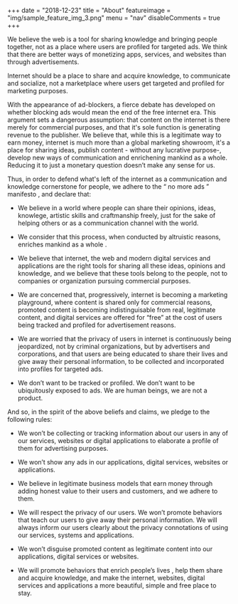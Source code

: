+++
date = "2018-12-23"
title = "About"
featureimage = "img/sample_feature_img_3.png"
menu = "nav"
disableComments = true
+++

We believe the web is a tool for sharing knowledge and bringing people together, not as a place where users are profiled for targeted ads. We think that there are better ways of monetizing apps, services, and websites than through advertisements.

Internet should be a place to share and acquire knowledge, to communicate and socialize, not a marketplace where users get targeted and profiled for marketing purposes.

With the appearance of ad-blockers, a fierce debate has developed on whether blocking ads would mean the end of the free internet era. This argument sets a dangerous assumption: that content on the internet is there merely for commercial purposes, and that it's sole function is generating revenue to the publisher. We believe that, while this is a legitimate way to earn money, internet is much more than a global marketing showroom, it's a place for sharing ideas, publish content - without any lucrative purpose-, develop new ways of communication and enrichening mankind as a whole. Reducing it to just a monetary question doesn’t make any sense for us.

Thus, in order to defend what's left of the internet as a communication and knowledge cornerstone for people, we adhere to the “ no more ads ” manifesto , and declare that:

* We believe in a world where people can share their opinions, ideas, knowlege, artistic skills and craftmanship freely, just for the sake of helping others or as a communication channel with the world.

- We consider that this process, when conducted by altruistic reasons, enriches mankind as a whole .

- We believe that internet, the web and modern digital services and applications are the right tools for sharing all these ideas, opinions and knowledge, and we believe that these tools belong to the people, not to companies or organization pursuing commercial purposes.

- We are concerned that, progressively, internet is becoming a marketing playground, where content is shared only for commercial reasons, promoted content is becoming indistinguisable from real, legitimate content, and digital services are offered for “free” at the cost of users being tracked and profiled for advertisement reasons.

- We are worried that the privacy of users in internet is continuously being jeopardized, not by criminal organizations, but by advertisers and corporations, and that users are being educated to share their lives and give away their personal information, to be collected and incorporated into profiles for targeted ads.

- We don’t want to be tracked or profiled. We don’t want to be ubiquitously exposed to ads. We are human beings, we are not a product.

And so, in the spirit of the above beliefs and claims, we pledge to the following rules:

- We won’t be collecting or tracking information about our users in any of our services, websites or digital applications to elaborate a profile of them for advertising purposes.

- We won’t show any ads in our applications, digital services, websites or applications.

- We believe in legitimate business models that earn money through adding honest value to their users and customers, and we adhere to them.

- We will respect the privacy of our users. We won’t promote behaviors that teach our users to give away their personal information. We will always inform our users clearly about the privacy connotations of using our services, systems and applications.

- We won’t disguise promoted content as legitimate content into our applications, digital services or websites.

- We will promote behaviors that enrich people’s lives , help them share and acquire knowledge, and make the internet, websites, digital services and applications a more beautiful, simple and free place to stay.
